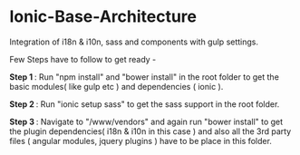 # Ionic-Base-Architecture
Integration of i18n &amp; i10n, sass and components with gulp settings.

Few Steps have to follow to get ready - 

<strong>Step 1 </strong>: Run "npm install" and "bower install" in the root folder to get the basic modules( like gulp etc ) and dependencies ( ionic ).

<strong>Step 2 </strong>: Run "ionic setup sass" to get the sass support in the root folder.

<strong>Step 3 </strong>: Navigate to "<root-folder>/www/vendors" and again run "bower install" to get the plugin dependencies( i18n & i10n in this case ) and also all the 3rd party files ( angular modules, jquery plugins ) have to be place in this folder.


